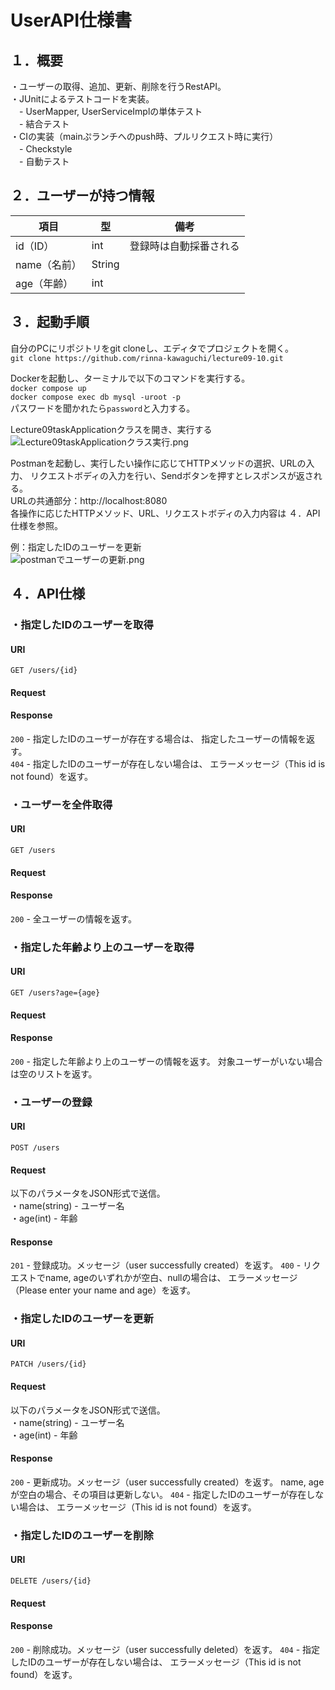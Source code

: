 # UserAPI仕様書

## １．概要
・ユーザーの取得、追加、更新、削除を行うRestAPI。  
・JUnitによるテストコードを実装。  
　- UserMapper, UserServiceImplの単体テスト  
　- 結合テスト  
・CIの実装（mainぷランチへのpush時、プルリクエスト時に実行）  
　- Checkstyle  
　- 自動テスト

## ２．ユーザーが持つ情報

| 項目       | 型      | 備考          |
|----------|--------|-------------|
| id（ID）   | int    | 登録時は自動採番される |
| name（名前） | String |             |
| age（年齢）  | int    |             |


## ３．起動手順
自分のPCにリポジトリをgit cloneし、エディタでプロジェクトを開く。  
`git clone https://github.com/rinna-kawaguchi/lecture09-10.git`  

Dockerを起動し、ターミナルで以下のコマンドを実行する。  
`docker compose up`  
`docker compose exec db mysql -uroot -p`  
パスワードを聞かれたら`password`と入力する。  

Lecture09taskApplicationクラスを開き、実行する
![Lecture09taskApplicationクラス実行.png](..%2F..%2FDesktop%2F%E3%83%AC%E3%82%A4%E3%82%BA%E3%83%86%E3%83%83%E3%82%AF%2F%E8%AA%B2%E9%A1%8C%E7%94%A8%2F%E8%AA%B2%E9%A1%8C%E7%AC%AC10%E5%9B%9E%2FREADME%2FLecture09taskApplication%E3%82%AF%E3%83%A9%E3%82%B9%E5%AE%9F%E8%A1%8C.png)  

Postmanを起動し、実行したい操作に応じてHTTPメソッドの選択、URLの入力、
リクエストボディの入力を行い、Sendボタンを押すとレスポンスが返される。  
URLの共通部分：http://localhost:8080  
各操作に応じたHTTPメソッド、URL、リクエストボディの入力内容は
４．API仕様を参照。  

例：指定したIDのユーザーを更新  
![postmanでユーザーの更新.png](..%2F..%2FDesktop%2F%E3%83%AC%E3%82%A4%E3%82%BA%E3%83%86%E3%83%83%E3%82%AF%2F%E8%AA%B2%E9%A1%8C%E7%94%A8%2F%E8%AA%B2%E9%A1%8C%E7%AC%AC10%E5%9B%9E%2FREADME%2Fpostman%E3%81%A7%E3%83%A6%E3%83%BC%E3%82%B6%E3%83%BC%E3%81%AE%E6%9B%B4%E6%96%B0.png)

## ４．API仕様

### ・指定したIDのユーザーを取得  
#### URI
`GET /users/{id}`  
#### Request
#### Response
`200` - 指定したIDのユーザーが存在する場合は、
指定したユーザーの情報を返す。  
`404` - 指定したIDのユーザーが存在しない場合は、
エラーメッセージ（This id is not found）を返す。

### ・ユーザーを全件取得
#### URI
`GET /users`
#### Request
#### Response
`200` - 全ユーザーの情報を返す。  

### ・指定した年齢より上のユーザーを取得
#### URI
`GET /users?age={age}`
#### Request
#### Response
`200` - 指定した年齢より上のユーザーの情報を返す。
対象ユーザーがいない場合は空のリストを返す。

### ・ユーザーの登録
#### URI
`POST /users`
#### Request
以下のパラメータをJSON形式で送信。  
・name(string) - ユーザー名  
・age(int) - 年齢
#### Response
`201` - 登録成功。メッセージ（user successfully created）を返す。
`400` - リクエストでname, ageのいずれかが空白、nullの場合は、
エラーメッセージ（Please enter your name and age）を返す。

### ・指定したIDのユーザーを更新
#### URI
`PATCH /users/{id}`
#### Request
以下のパラメータをJSON形式で送信。  
・name(string) - ユーザー名  
・age(int) - 年齢
#### Response
`200` - 更新成功。メッセージ（user successfully created）を返す。
name, ageが空白の場合、その項目は更新しない。
`404` - 指定したIDのユーザーが存在しない場合は、
エラーメッセージ（This id is not found）を返す。

### ・指定したIDのユーザーを削除
#### URI
`DELETE /users/{id}`
#### Request
#### Response
`200` - 削除成功。メッセージ（user successfully deleted）を返す。
`404` - 指定したIDのユーザーが存在しない場合は、
エラーメッセージ（This id is not found）を返す。
